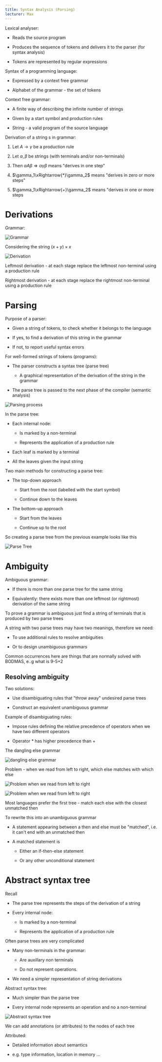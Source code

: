 ```yaml
---
title: Syntax Analysis (Parsing)
lecturer: Max
---
```


Lexical analyser:

-   Reads the source program

-   Produces the sequence of tokens and delivers it to the parser (for
    syntax analysis)

-   Tokens are represented by regular expressions

Syntax of a programming language:

-   Expressed by a context free grammar

-   Alphabet of the grammar - the set of tokens

Context free grammar:

-   A finite way of describing the infinite number of strings

-   Given by a start symbol and production rules

-   String - a valid program of the source language

Derivation of a string s in grammar:

1.  Let $A\rightarrow \gamma$ be a production rule

2.  Let $\alpha, \beta$ be strings (with terminals and/or non-terminals)

3.  Then $\alpha A \beta \Rightarrow \alpha \gamma \beta$ means
    \"derives in one step\"

4.  $\gamma_1\xRightarrow{*}\gamma_2$ means \"derives in zero or more
    steps\"

5.  $\gamma_1\xRightarrow{+}\gamma_2$ means \"derives in one or more
    steps

# Derivations

Grammar:

![Grammar](/img/Year_2/Networks_and_Systems/Compiler_Design/Parsing/Grammar.webp)

Considering the string $(x+y)\times x$

![Derivation](/img/Year_2/Networks_and_Systems/Compiler_Design/Parsing/Derivation.webp)

Leftmost derivation - at each stage replace the leftmost non-terminal
using a production rule

Rightmost derivation - at each stage replace the rightmost non-terminal
using a production rule

# Parsing

Purpose of a parser:

-   Given a string of tokens, to check whether it belongs to the
    language

-   If yes, to find a derivation of this string in the grammar

-   If not, to report useful syntax errors

For well-formed strings of tokens (programs):

-   The parser constructs a syntax tree (parse tree)

    -   A graphical representation of the derivation of the string in
        the grammar

-   The parse tree is passed to the next phase of the compiler (semantic
    analysis)

![Parsing process](/img/Year_2/Networks_and_Systems/Compiler_Design/Parsing/process.webp)

In the parse tree:

-   Each internal node:

    -   Is marked by a non-terminal

    -   Represents the application of a production rule

-   Each leaf is marked by a terminal

-   All the leaves given the input string

Two main methods for constructing a parse tree:

-   The top-down approach

    -   Start from the root (labelled with the start symbol)

    -   Continue down to the leaves

-   The bottom-up approach

    -   Start from the leaves

    -   Continue up to the root

So creating a parse tree from the previous example looks like this

![Parse Tree](/img/Year_2/Networks_and_Systems/Compiler_Design/Parsing/Parse_Tree.webp)

# Ambiguity

Ambiguous grammar:

-   If there is more than one parse tree for the same string

-   Equivalently: there exists more than one leftmost (or rightmost)
    derivation of the same string

To prove a grammar is ambiguous just find a string of terminals that is
produced by two parse trees

A string with two parse trees may have two meanings, therefore we need:

-   To use additional rules to resolve ambiguities

-   Or to design unambiguous grammars

Common occurrences here are things that are normally solved with BODMAS,
e..g what is 9-5+2

## Resolving ambiguity

Two solutions:

-   Use disambiguating rules that "throw away" undesired parse trees

-   Construct an equivalent unambiguous grammar

Example of disambiguating rules:

-   Impose rules defining the relative precedence of operators when we
    have two different operators

-   Operator \* has higher precedence than +

The dangling else grammar

![dangling else grammar](/img/Year_2/Networks_and_Systems/Compiler_Design/Parsing/dangling_else.webp)

Problem - when we read from left to right, which else matches with which
else

![Problem when we read from left to right](/img/Year_2/Networks_and_Systems/Compiler_Design/Parsing/else1.webp)

![Problem when we read from left to right](/img/Year_2/Networks_and_Systems/Compiler_Design/Parsing/else2.webp)

Most languages prefer the first tree - match each else with the closest
unmatched then

To rewrite this into an unambiguous grammar

-   A statement appearing between a then and else must be "matched",
    i.e. it can't end with an unmatched then

-   A matched statement is

    -   Either an if-then-else statement

    -   Or any other unconditional statement

# Abstract syntax tree

Recall

-   The parse tree represents the steps of the derivation of a string

-   Every internal node:

    -   Is marked by a non-terminal

    -   Represents the application of a production rule

Often parse trees are very complicated

-   Many non-terminals in the grammar:

    -   Are auxillary non terminals

    -   Do not represent operations.

-   We need a simpler representation of string derivations

Abstract syntax tree:

-   Much simpler than the parse tree

-   Every internal node represents an operation and no a non-terminal

![Abstract syntax tree](/img/Year_2/Networks_and_Systems/Compiler_Design/Parsing/AST.webp)

We can add annotations (or attributes) to the nodes of each tree

Attributed:

-   Detailed information about semantics

-   e.g. type information, location in memory \...
